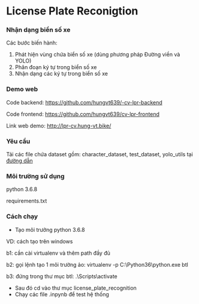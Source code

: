 # License Plate Reconigtion

### Nhận dạng biển số xe
Các bước biến hành:
1. Phát hiện vùng chứa biển số xe (dùng phương pháp Đường viền và YOLO)
2. Phân đoạn ký tự trong biển số xe
3. Nhận dạng các ký tự trong biển số xe

### Demo web
Code backend: https://github.com/hungvt639/-cv-lpr-backend

Code frontend: https://github.com/hungvt639/cv-lpr-frontend

Link web demo: http://lpr-cv.hung-vt.bike/

### Yêu cầu
Tải các file chứa dataset gồm: character_dataset, test_dataset, yolo_utils tại [đường dẫn](https://drive.google.com/drive/folders/1KUmpmUokHaG_j_ys3_KdrhZZ4F-36aoh?usp=sharing)

### Môi trường sử dụng
python 3.6.8

requirements.txt

### Cách chạy
- Tạo môi trưởng python 3.6.8

VD: cách tạo trên windows

b1: cần cài virtualenv và thêm path đầy đủ

b2: gọi lệnh tạo 1 môi trường ảo: virtualenv -p C:\Python36\python.exe btl

b3: đứng trong thư mục btl: .\Scripts\activate

- Sau đó cd vào thư mục license_plate_recognition
- Chạy các file .inpynb để test hệ thống
